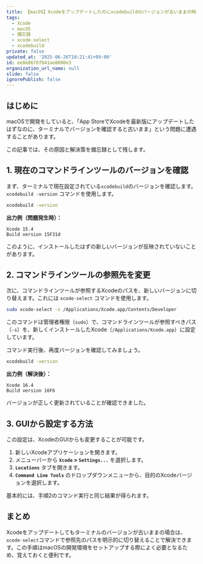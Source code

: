 ```yaml
---
title: 【macOS】Xcodeをアップデートしたのにxcodebuildのバージョンが古いままの時の対処法
tags:
  - Xcode
  - macOS
  - 備忘録
  - xcode-select
  - xcodebuild
private: false
updated_at: '2025-06-26T10:21:41+09:00'
id: ee8e8676f841ae8000e3
organization_url_name: null
slide: false
ignorePublish: false
---
```


## はじめに

macOSで開発をしていると、「App StoreでXcodeを最新版にアップデートしたはずなのに、ターミナルでバージョンを確認すると古いまま」という問題に遭遇することがあります。

この記事では、その原因と解決策を備忘録として残します。

## 1. 現在のコマンドラインツールのバージョンを確認

まず、ターミナルで現在設定されている`xcodebuild`のバージョンを確認します。`xcodebuild -version` コマンドを使用します。

```bash
xcodebuild -version
```

**出力例（問題発生時）：**

```
Xcode 15.4
Build version 15F31d
```

このように、インストールしたはずの新しいバージョンが反映されていないことがあります。

## 2\. コマンドラインツールの参照先を変更

次に、コマンドラインツールが参照するXcodeのパスを、新しいバージョンに切り替えます。これには `xcode-select` コマンドを使用します。

```bash
sudo xcode-select -s /Applications/Xcode.app/Contents/Developer
```

このコマンドは管理者権限（`sudo`）で、コマンドラインツールが参照すべきパス（`-s`）を、新しくインストールしたXcode（`/Applications/Xcode.app`）に設定しています。

コマンド実行後、再度バージョンを確認してみましょう。

```bash
xcodebuild -version
```

**出力例（解決後）：**

```
Xcode 16.4
Build version 16F6
```

バージョンが正しく更新されていることが確認できました。

## 3\. GUIから設定する方法

この設定は、XcodeのGUIからも変更することが可能です。

1.  新しいXcodeアプリケーションを開きます。
2.  メニューバーから **`Xcode` \> `Settings...`** を選択します。
3.  **`Locations`** タブを開きます。
4.  **`Command Line Tools`** のドロップダウンメニューから、目的のXcodeバージョンを選択します。

基本的には、手順2のコマンド実行と同じ結果が得られます。

## まとめ

Xcodeをアップデートしてもターミナルのバージョンが古いままの場合は、`xcode-select`コマンドで参照先のパスを明示的に切り替えることで解決できます。この手順はmacOSの開発環境をセットアップする際によく必要となるため、覚えておくと便利です。
